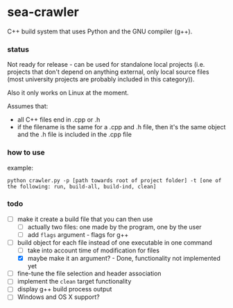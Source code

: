 # sea-crawler

C++ build system that uses Python and the GNU compiler (g++).

### status

Not ready for release - can be used for standalone local projects (i.e. projects that don't depend on anything external, only local source files (most university projects are probably included in this category)).

Also it only works on Linux at the moment.

Assumes that:
- all C++ files end in .cpp or .h
- if the filename is the same for a .cpp and .h file, then it's the same object and the .h file is included in the .cpp file

### how to use

example:
```
python crawler.py -p [path towards root of project folder] -t [one of the following: run, build-all, build-ind, clean]
```

### todo
- [ ] make it create a build file that you can then use
    - [ ] actually two files: one made by the program, one by the user
    - [ ] add `flags` argument - flags for g++
- [ ] build object for each file instead of one executable in one command
    - [ ] take into account time of modification for files
    - [x] maybe make it an argument? - Done, functionality not implemented yet
- [ ] fine-tune the file selection and header association
- [ ] implement the `clean` target functionality
- [ ] display g++ build process output
- [ ] Windows and OS X support?